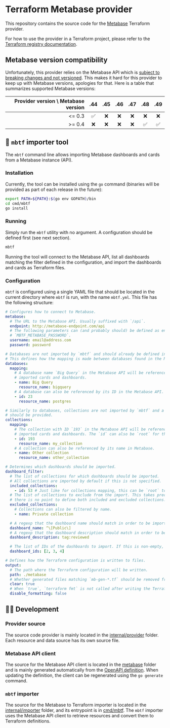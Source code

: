 # Terraform Metabase provider

This repository contains the source code for the [Metabase](https://www.metabase.com/) Terraform provider.

For how to use the provider in a Terraform project, please refer to the [Terraform registry documentation](https://registry.terraform.io/providers/flovouin/metabase/latest/docs).

## Metabase version compatibility

Unfortunately, this provider relies on the Metabase API which is [subject to breaking changes and not versioned](https://www.metabase.com/docs/latest/api-documentation#about-the-metabase-api). This makes it hard for this provider to keep up with Metabase versions, apologies for that. Here is a table that summarizes supported Metabase versions:

| Provider version \ Metabase version | .44 | .45 | .46 | .47 | .48 | .49 |
| ----------------------------------: | :-: | :-: | :-: | :-: | :-: | :-: |
|                              <= 0.3 | ✅  | ❌  | ❌  | ❌  | ❌  | ❌  |
|                              >= 0.4 | ❌  | ❌  | ❌  | ❌  | ✅  | ✅  |

## 🔨 `mbtf` importer tool

The `mbtf` command line allows importing Metabase dashboards and cards from a Metabase instance (API).

### Installation

Currently, the tool can be installed using the `go` command (binaries will be provided as part of each release in the future):

```bash
export PATH=${PATH}:$(go env GOPATH)/bin
cd cmd/mbtf
go install
```

### Running

Simply run the `mbtf` utility with no argument. A configuration should be defined first (see next section).

```bash
mbtf
```

Running the tool will connect to the Metabase API, list all dashboards matching the filter defined in the configuration, and import the dashboards and cards as Terraform files.

### Configuration

`mbtf` is configured using a single YAML file that should be located in the current directory where `mbtf` is run, with the name `mbtf.yml`. This file has the following structure:

```yaml
# Configures how to connect to Metabase.
metabase:
  # The URL to the Metabase API. Usually suffixed with `/api`.
  endpoint: http://metabase-endpoint.com/api
  # The following parameters can (and probably should) be defined as environment variables `MBTF_METABASE_USERNAME` and
  # `MBTF_METABASE_PASSWORD`.
  username: email@address.com
  password: password

# Databases are not imported by `mbtf` and should already be defined in the Terraform configuration.
# This defines how the mapping is made between databases found in the Metabase API and Terraform.
databases:
  mapping:
    # A database name `Big Query` in the Metabase API will be referenced as `metabase_database.bigquery` in the
    # imported cards and dashboards.
    - name: Big Query
      resource_name: bigquery
    # A database can also be referenced by its ID in the Metabase API.
    - id: 23
      resource_name: postgres

# Similarly to databases, collections are not imported by `mbtf` and a mapping between the Metabase API and Terraform
# should be provided.
collections:
  mapping:
    # The collection with ID `193` in the Metabase API will be referenced as `metabase_collection.my_collection` in the
    # imported cards and dashboards. The `id` can also be `root` for the default collection.
    - id: 193
      resource_name: my_collection
    # A collection can also be referenced by its name in Metabase.
    - name: Other collection
      resource_name: other_collection

# Determines which dashboards should be imported.
dashboard_filter:
  # The list of collections for which dashboards should be imported.
  # All collections are imported by default if this is not specified.
  included_collections:
    - id: 53 # Just like for collections mapping, this can be `root` to include the default collection.
  # The list of collections to exclude from the import. This takes precedence over `included_collections`. However,
  # there is no point to define both included and excluded collections.
  excluded_collections:
    # Collections can also be filtered by name.
    - name: Private collection

  # A regexp that the dashboard name should match in order to be imported.
  dashboard_name: ^\[Public\]
  # A regexp that the dashboard description should match in order to be imported.
  dashboard_description: tag:reviewed

  # The list of IDs of the dashboards to import. If this is non-empty, all other parameters are ignored.
  dashboard_ids: [2, 3, 4]

# Defines how the Terraform configuration is written to files.
output:
  # The path where the Terraform configuration will be written.
  path: ./metabase
  # Whether generated files matching `mb-gen-*.tf` should be removed from the output directory before writing.
  clear: true
  # When `true`, `terraform fmt` is not called after writing the Terraform files.
  disable_formatting: false
```

## 🧑‍💻 Development

### Provider source

The source code provider is mainly located in the [internal/provider](./internal/provider/) folder. Each resource and data source has its own source file.

### Metabase API client

The source for the Metabase API client is located in the [metabase](./metabase/) folder and is mainly generated automatically from the [OpenAPI definition](./metabase-api.yaml). When updating the definition, the client can be regenerated using the `go generate` command.

### `mbtf` importer

The source for the Metabase to Terraform importer is located in the [internal/importer](./internal/importer/) folder, and its entrypoint is in [cmd/mbtf](./cmd/mbtf/). The `mbtf` importer uses the Metabase API client to retrieve resources and convert them to Terraform definitions.
